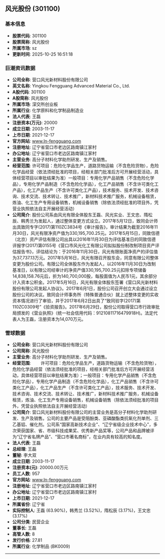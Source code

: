 ## 风光股份 (301100)

### 基本信息

- **股票代码**: 301100
- **股票简称**: 风光股份
- **所属市场**: sz
- **更新时间**: 2025-10-25 16:51:18

### 巨潮资讯数据

- **公司全称**: 营口风光新材料股份有限公司
- **英文名称**: Yingkou Fengguang Advanced Material Co., Ltd.
- **A股代码**: 301100
- **A股简称**: 风光股份
- **所属市场**: 深交所创业板
- **所属行业**: 化学原料和化学制品制造业
- **法人代表**: 王磊
- **注册资本(万元)**: 20000
- **成立日期**: 2003-11-17
- **上市日期**: 2021-12-17
- **官方网站**: www.ln-fengguang.com
- **注册地址**: 辽宁省营口市老边区路南镇江家村
- **办公地址**: 辽宁省营口市老边区路南镇江家村
- **主营业务**: 高分子材料化学助剂研发、生产及销售。
- **经营范围**: 许可项目：危险化学品生产，道路货物运输（不含危险货物），危险化学品经营（依法须经批准的项目，经相关部门批准后方可开展经营活动，具体经营项目以审批结果为准）一般项目：专用化学产品销售（不含危险化学品），专用化学产品制造（不含危险化学品），化工产品销售（不含许可类化工产品），化工产品生产（不含许可类化工产品），技术服务、技术开发、技术咨询、技术交流、技术转让、技术推广，新材料技术推广服务，机械设备租赁，炼油、化工生产专用设备销售，机械设备销售（除依法须经批准的项目外，凭营业执照依法自主开展经营活动）
- **公司简介**: 股份公司系由风光有限全体股东王磊、风光实业、王文忠、隋松辰、韩秀兰为发起人，通过整体变更方式设立。2017年5月12日，致同会计师出具致同专字(2017)第110ZC3834号《审计报告》，审计结果为截至2016年11月30日，风光有限净资产值为330,195,700.25元。2017年5月15日，同致信德（北京）资产评估有限公司出具以2016年11月30日为评估基准日的同致信德评报字(2017)第0155号《营口市风光化工有限公司拟拟股份制改制项目资产评估报告书》，评估结论为：于2016年11月30日，风光有限账面净资产的评估值为37,737.13万元。2017年5月16日，风光有限召开股东会，同意有限公司整体变更为股份公司。有限公司全体股东作为发起人，以2016年11月30日为改制基准日，以有限公司经审计的净资产值330,195,700.25元扣除专项储备14,838,158.76元后，折为140,700,000股，每股面值为人民币1元，其余部分计入资本公积金。2017年5月16日，风光有限全体股东签署《营口风光新材料股份有限公司发起人协议》。2017年6月1日，股份公司召开创立大会通过设立股份公司的决议。致同会计师事务所（特殊普通合伙）就上述整体变更的实收资本情况进行了审验，并于2017年6月2日出具了“致同验字(2017)第110ZC0309号”《验资报告》。2017年6月29日，股份公司取得营口市行政审批局颁发的《营业执照》（统一社会信用代码：91210811716479918H)。法定代表人为王磊，注册资本为14,070万元。

### 雪球数据

- **公司全称**: 营口风光新材料股份有限公司
- **公司简称**: 风光股份
- **主营业务**: 高分子材料化学助剂研发、生产及销售。
- **经营范围**: 　　许可项目：危险化学品生产，道路货物运输（不含危险货物），危险化学品经营（依法须经批准的项目，经相关部门批准后方可开展经营活动，具体经营项目以审批结果为准）；一般项目：专用化学产品销售（不含危险化学品），专用化学产品制造（不含危险化学品），化工产品销售（不含许可类化工产品），化工产品生产（不含许可类化工产品），技术服务、技术开发、技术咨询、技术交流、技术转让、技术推广，新材料技术推广服务，机械设备租赁，炼油、化工生产专用设备销售，机械设备销售（除依法须经批准的项目外，凭营业执照依法自主开展经营活动）
- **公司简介**: 营口风光新材料股份有限公司的主营业务是高分子材料化学助剂研发、生产及销售。公司的主要产品是受阻酚类、亚磷酸酯类抗氧化剂单剂、三乙基铝、催化剂。公司系“国家高新技术企业”、“辽宁省级企业技术中心”，多次荣获国家、省、市级科技成果奖、优秀新产品奖等，公司产品和品牌被评为“辽宁省名牌产品”、“营口市著名商标”，在业内具有较高的知名度。
- **法人代表**: 王磊
- **总经理**: 王磊
- **董秘**: 李大双
- **成立日期**: 2003-11-17
- **注册资本(元)**: 20000.00万元
- **员工人数**: 957
- **官方网站**: www.ln-fengguang.com
- **注册地址**: 辽宁省营口市老边区路南镇江家村
- **办公地址**: 辽宁省营口市老边区路南镇江家村
- **上市日期**: 2021-12-17
- **所属省份**: 辽宁省
- **实际控制人**: 王磊 (63.90%)，韩秀兰 (3.52%)，隋松辰 (3.17%)，王文忠 (3.17%)
- **公司分类**: 民营企业
- **董事长**: 王磊
- **高管人数**: 8
- **发行价格**: 27.81
- **所属行业**: 化学制品 (BK0009)

---